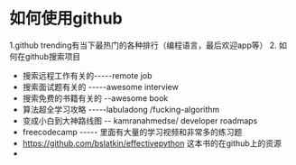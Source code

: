 #  如何使用github

1.github trending有当下最热门的各种排行（编程语言，最后欢迎app等）
2. 如何在github搜索项目
   - 搜索远程工作有关的-----remote job
   - 搜索面试题有关的  -----awesome interview
   - 搜索免费的书籍有关的 --awesome book
   - 算法超全学习攻略  -----labuladong    /fucking-algorithm
   - 变成小白到大神路线图 -- kamranahmedse/   developer roadmaps
   - freecodecamp ----- 里面有大量的学习视频和非常多的练习题
   - https://github.com/bslatkin/effectivepython 这本书的在github上的资源
   - 

